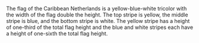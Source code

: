 The flag of the Caribbean Netherlands is a yellow-blue-white tricolor with the width of the flag double the height. The top stripe is yellow, the middle stripe is blue, and the bottom stripe is white. The yellow stripe has a height of one-third of the total flag height and the blue and white stripes each have a height of one-sixth the total flag height.